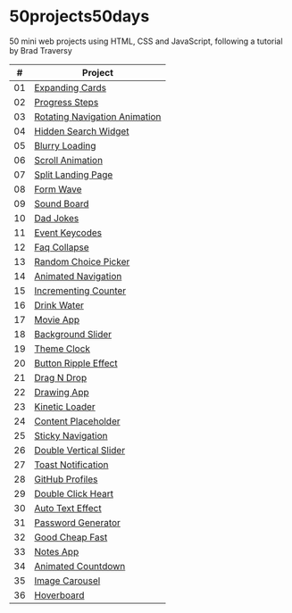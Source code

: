 # 50projects50days
50 mini web projects using HTML, CSS and JavaScript, following a tutorial by Brad Traversy


|  #  | Project                                                                                                                     |
| :-: | --------------------------------------------------------------------------------------------------------------------------- |
| 01  | [Expanding Cards](https://github.com/anastasija-angelovska/50projects50days/tree/main/Expanding%20cards)                    |
| 02  | [Progress Steps](https://github.com/anastasija-angelovska/50projects50days/tree/main/The%20steps)                           |
| 03  | [Rotating Navigation Animation](https://github.com/anastasija-angelovska/50projects50days/tree/main/Rotating%20navigation)  | 
| 04  | [Hidden Search Widget](https://github.com/anastasija-angelovska/50projects50days/tree/main/Hidden%20search)                 |
| 05  | [Blurry Loading](https://github.com/anastasija-angelovska/50projects50days/tree/main/Blurry%20loading)                      |
| 06  | [Scroll Animation](https://github.com/anastasija-angelovska/50projects50days/tree/main/Scroll%20animation)                  |
| 07  | [Split Landing Page](https://github.com/anastasija-angelovska/50projects50days/tree/main/Split%20landing%20page)            |
| 08  | [Form Wave](https://github.com/anastasija-angelovska/50projects50days/tree/main/From%20input%20wave)                        | 
| 09  | [Sound Board](https://github.com/anastasija-angelovska/50projects50days/tree/main/Sound%20board)                            |
| 10  | [Dad Jokes](https://github.com/anastasija-angelovska/50projects50days/tree/main/Dad%20Jokes)                                |
| 11  | [Event Keycodes](https://github.com/anastasija-angelovska/50projects50days/tree/main/Event%20key%20codes)                   |
| 12  | [Faq Collapse](https://github.com/anastasija-angelovska/50projects50days/tree/main/Faq%20Collapse)                          |
| 13  | [Random Choice Picker](https://github.com/anastasija-angelovska/50projects50days/tree/main/Random%20Choice%20Picker)        | 
| 14  | [Animated Navigation](https://github.com/anastasija-angelovska/50projects50days/tree/main/Animated%20Navigation)            |
| 15  | [Incrementing Counter](https://github.com/anastasija-angelovska/50projects50days/tree/main/Incrementing%20counter)          |
| 16  | [Drink Water](https://github.com/anastasija-angelovska/50projects50days/tree/main/Drink%20water)                            |
| 17  | [Movie App](https://github.com/anastasija-angelovska/50projects50days/tree/main/Movie%20app)                                |
| 18  | [Background Slider](https://github.com/anastasija-angelovska/50projects50days/tree/main/Background%20slider)                |
| 19  | [Theme Clock](https://github.com/anastasija-angelovska/50projects50days/tree/main/Theme%20clock)                            |
| 20  | [Button Ripple Effect](https://github.com/anastasija-angelovska/50projects50days/tree/main/Button%20ripple%20effect)        |
| 21  | [Drag N Drop ](https://github.com/anastasija-angelovska/50projects50days/tree/main/Drag%20N%20Drop)                         |
| 22  | [Drawing App ](https://github.com/anastasija-angelovska/50projects50days/tree/main/Drawing%20app)                           |
| 23  | [Kinetic Loader](https://github.com/anastasija-angelovska/50projects50days/tree/main/Kinetic%20loader)                      |
| 24  | [Content Placeholder](https://github.com/anastasija-angelovska/50projects50days/tree/main/Content%20placeholder)            |
| 25  | [Sticky Navigation](https://github.com/anastasija-angelovska/50projects50days/tree/main/Sticky%20navigation)                |
| 26  | [Double Vertical Slider](https://github.com/anastasija-angelovska/50projects50days/tree/main/Double%20vertical%20slider)    |
| 27  | [Toast Notification](https://github.com/anastasija-angelovska/50projects50days/tree/main/Toast%20notification)              |
| 28  | [GitHub Profiles](https://github.com/anastasija-angelovska/50projects50days/tree/main/Github%20profiles)                    |
| 29  | [Double Click Heart](https://github.com/anastasija-angelovska/50projects50days/tree/main/Double%20click%20heart)            |
| 30  | [Auto Text Effect](https://github.com/anastasija-angelovska/50projects50days/tree/main/Auto%20text%20effect)                |
| 31  | [Password Generator](https://github.com/anastasija-angelovska/50projects50days/tree/main/Password%20generator)              |
| 32  | [Good Cheap Fast](https://github.com/anastasija-angelovska/50projects50days/tree/main/Good%20cheap%20fast)                  |
| 33  | [Notes App](https://github.com/anastasija-angelovska/50projects50days/tree/main/Notes%20app)                                |
| 34  | [Animated Countdown](https://github.com/anastasija-angelovska/50projects50days/tree/main/Animated%20countdown)              |
| 35  | [Image Carousel](https://github.com/anastasija-angelovska/50projects50days/tree/main/Image%20carousel)                      |
| 36  | [Hoverboard](https://github.com/anastasija-angelovska/50projects50days/tree/main/Hoverboard)                                |
